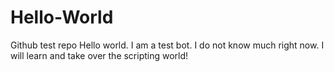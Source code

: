 # Hello-World
Github test repo
Hello world. I am a test bot. I do not know much right now. I will learn and take over the scripting world! 
